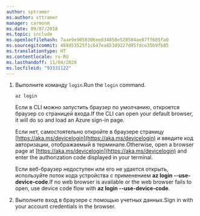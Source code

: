 ```yaml
---
author: sptramer
ms.author: sttramer
manager: carmonm
ms.date: 09/07/2018
ms.topic: include
ms.openlocfilehash: 7aae9e9050306ee834858e528504ae87ff605fa0
ms.sourcegitcommit: 488d53525f1c647ea853d9227d95fdce35b9fb85
ms.translationtype: HT
ms.contentlocale: ru-RU
ms.lasthandoff: 11/04/2020
ms.locfileid: "93331122"
---
```

1. <span data-ttu-id="7261f-101">Выполните команду `login`.</span><span class="sxs-lookup"><span data-stu-id="7261f-101">Run the `login` command.</span></span>

    ```azurecli-interactive
    az login
    ```

    <span data-ttu-id="7261f-102">Если в CLI можно запустить браузер по умолчанию, откроется браузер со страницей входа.</span><span class="sxs-lookup"><span data-stu-id="7261f-102">If the CLI can open your default browser, it will do so and load an Azure sign-in page.</span></span>

    <span data-ttu-id="7261f-103">Если нет, самостоятельно откройте в браузере страницу [https://aka.ms/devicelogin](https://aka.ms/devicelogin) и введите код авторизации, отображаемый в терминале.</span><span class="sxs-lookup"><span data-stu-id="7261f-103">Otherwise, open a browser page at [https://aka.ms/devicelogin](https://aka.ms/devicelogin) and enter the  authorization code displayed in your terminal.</span></span>

    <span data-ttu-id="7261f-104">Если веб-браузер недоступен или его не удается открыть, используйте поток кода устройства с применением **az login --use-device-code**.</span><span class="sxs-lookup"><span data-stu-id="7261f-104">If no web browser is available or the web browser fails to open, use device code flow with **az login --use-device-code**.</span></span>

2. <span data-ttu-id="7261f-105">Выполните вход в браузере с помощью учетных данных.</span><span class="sxs-lookup"><span data-stu-id="7261f-105">Sign in with your account credentials in the browser.</span></span>

